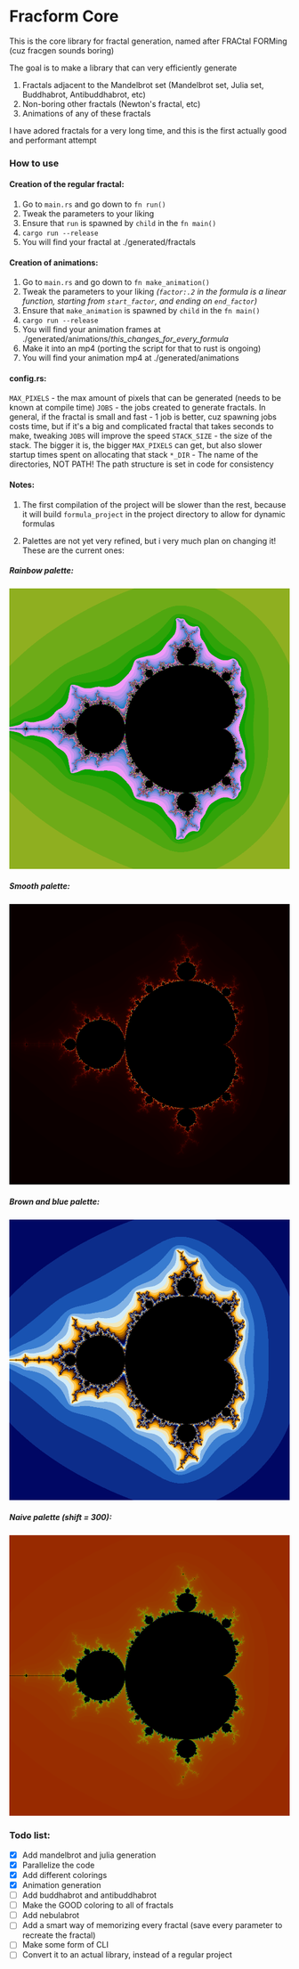 # Fracform Core

This is the core library for fractal generation, named after FRACtal FORMing (cuz fracgen sounds boring)

The goal is to make a library that can very efficiently generate

1) Fractals adjacent to the Mandelbrot set (Mandelbrot set, Julia set, Buddhabrot, Antibuddhabrot, etc)
2) Non-boring other fractals (Newton's fractal, etc)
3) Animations of any of these fractals

I have adored fractals for a very long time, and this is the first actually good and performant attempt

### How to use

#### Creation of the regular fractal:
1) Go to `main.rs` and go down to `fn run()`
2) Tweak the parameters to your liking
3) Ensure that `run` is spawned by `child` in the `fn main()`
4) `cargo run --release`
5) You will find your fractal at ./generated/fractals

#### Creation of animations:
1) Go to `main.rs` and go down to `fn make_animation()`
2) Tweak the parameters to your liking _(`factor:.2` in the formula is a linear function, starting from `start_factor`, and ending on `end_factor`)_
3) Ensure that `make_animation` is spawned by `child` in the `fn main()`
4) `cargo run --release`
5) You will find your animation frames at ./generated/animations/_this\_changes\_for\_every\_formula_
6) Make it into an mp4 (porting the script for that to rust is ongoing)
7) You will find your animation mp4  at ./generated/animations

#### config.rs:

`MAX_PIXELS` - the max amount of pixels that can be generated (needs to be known at compile time)
`JOBS` - the jobs created to generate fractals. In general, if the fractal is small and fast - 1 job is better, cuz spawning jobs costs time, but if it's a big and complicated fractal that takes seconds to make, tweaking `JOBS` will improve the speed
`STACK_SIZE` - the size of the stack. The bigger it is, the bigger `MAX_PIXELS` can get, but also slower startup times spent on allocating that stack
`*_DIR` - The name of the directories, NOT PATH! The path structure is set in code for consistency

#### Notes:

1) The first compilation of the project will be slower than the rest, because it will build `formula_project` in the project directory to allow for dynamic formulas

2) Palettes are not yet very refined, but i very much plan on changing it! These are the current ones:

##### Rainbow palette:
![rainbow palette](https://github.com/LasterAlex/fracform-core/blob/main/fractal_examples/rainbow_palette.png?raw=true)

##### Smooth palette:
![smooth palette](https://github.com/LasterAlex/fracform-core/blob/main/fractal_examples/smooth_palette.png?raw=true)

##### Brown and blue palette:
![brown and blue palette](https://github.com/LasterAlex/fracform-core/blob/main/fractal_examples/brown_and_blue_palette.png?raw=true)

##### Naive palette (shift = 300):
![naive palette with shift 300](https://github.com/LasterAlex/fracform-core/blob/main/fractal_examples/naive_palette.png?raw=true)

### Todo list:
- [x] Add mandelbrot and julia generation
- [x] Parallelize the code
- [x] Add different colorings
- [x] Animation generation
- [ ] Add buddhabrot and antibuddhabrot
- [ ] Make the GOOD coloring to all of fractals
- [ ] Add nebulabrot
- [ ] Add a smart way of memorizing every fractal (save every parameter to recreate the fractal)
- [ ] Make some form of CLI
- [ ] Convert it to an actual library, instead of a regular project 
